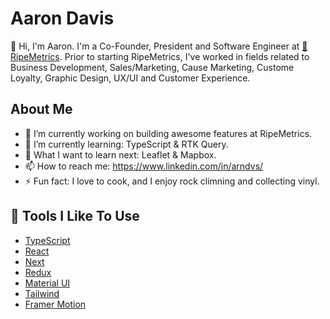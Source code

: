# Aaron Davis

👋 Hi, I'm Aaron. I'm a Co-Founder, President and Software Engineer at [🍊RipeMetrics](http://www.ripemetrics.com). Prior to starting RipeMetrics, I've worked in fields related to Business Development, Sales/Marketing, Cause Marketing, Custome Loyalty, Graphic Design, UX/UI and Customer Experience.

## About Me

- 🔭 I’m currently working on building awesome features at RipeMetrics.
- 🌱 I’m currently learning: TypeScript & RTK Query.
- 🤔 What I want to learn next: Leaflet & Mapbox.
- 📫 How to reach me: https://www.linkedin.com/in/arndvs/
- ⚡ Fun fact: I love to cook, and I enjoy rock climning and collecting vinyl.

## 🔧 Tools I Like To Use

- [TypeScript](https://www.typescriptlang.org/)
- [React](https://reactjs.org/)
- [Next](https://nextjs.org/)
- [Redux](https://redux.js.org//)
- [Material UI](https://mui.com/)
- [Tailwind](https://tailwindui.com/)
- [Framer Motion](https://www.framer.com/motion/)
